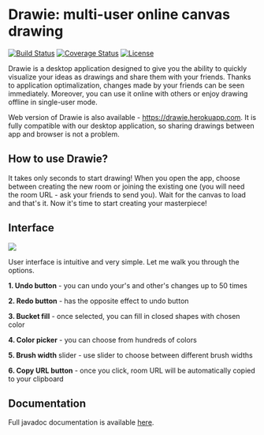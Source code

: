 # Drawie: multi-user online canvas drawing
[![Build Status](https://travis-ci.org/baltekgajda/DrawieJavaApp.svg?branch=master)](https://travis-ci.org/baltekgajda/DrawieJavaApp)
[![Coverage Status](https://coveralls.io/repos/github/baltekgajda/DrawieJavaApp/badge.svg?branch=master)](https://coveralls.io/github/baltekgajda/DrawieJavaApp?branch=master)
[![License](https://img.shields.io/badge/License-Apache%202.0-blue.svg)](https://opensource.org/licenses/Apache-2.0)

Drawie is a desktop application designed to give you the ability to quickly visualize your ideas as drawings and share them with your friends. Thanks to application optimalization, changes made by your friends can be seen immediately. Moreover, you can use it online with others or enjoy drawing offline in single-user mode.

Web version of Drawie is also available - https://drawie.herokuapp.com.  It is fully compatible with our desktop application, so sharing drawings between app and browser is not a problem.
## How to use Drawie?
It takes only seconds to start drawing! When you open the app, choose between creating the new room or joining the existing one (you will need the room URL - ask your friends to send you). Wait for the canvas to load and that's it. Now it's time to start creating your masterpiece!

## Interface
<img src="../master/src/main/resources/images/Room.png">

User interface is intuitive and very simple. Let me walk you through the options.

**1. Undo button** - you can undo your's and other's changes up to 50 times

**2. Redo button** - has the opposite effect to undo button

**3. Bucket fill** - once selected, you can fill in closed shapes with chosen color

**4. Color picker** - you can choose from hundreds of colors 

**5. Brush width** slider - use slider to choose between different brush widths

**6. Copy URL button** - once you click, room URL will be automatically copied to your clipboard

## Documentation
Full javadoc documentation is available [here](https://baltekgajda.github.io/DrawieJavaApp/).

